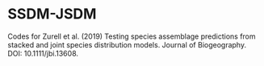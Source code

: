 # SSDM-JSDM
Codes for Zurell et al. (2019) Testing species assemblage predictions from stacked and joint species distribution models. Journal of Biogeography. DOI: 10.1111/jbi.13608.
